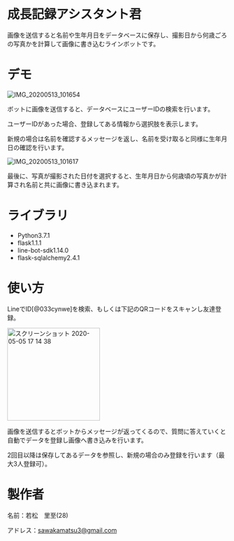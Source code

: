 # 成長記録アシスタント君
画像を送信すると名前や生年月日をデータベースに保存し、撮影日から何歳ごろの写真かを計算して画像に書き込むラインボットです。

# デモ
![IMG_20200513_101654](https://user-images.githubusercontent.com/35654936/82497938-19159d00-9b2a-11ea-8ab2-f60dab443b4e.png)

ボットに画像を送信すると、データベースにユーザーIDの検索を行います。

ユーザーIDがあった場合、登録してある情報から選択肢を表示します。

新規の場合は名前を確認するメッセージを返し、名前を受け取ると同様に生年月日の確認を行います。

![IMG_20200513_101617](https://user-images.githubusercontent.com/35654936/82498174-80cbe800-9b2a-11ea-9aa2-b0de8d6f4fee.png)

最後に、写真が撮影された日付を選択すると、生年月日から何歳頃の写真かが計算され名前と共に画像に書き込まれます。

# ライブラリ
- Python3.7.1
- flask1.1.1
- line-bot-sdk1.14.0
- flask-sqlalchemy2.4.1

# 使い方
LineでID[@033cynwe]を検索、もしくは下記のQRコードをスキャンし友達登録。

<img width="212" alt="スクリーンショット 2020-05-05 17 14 38" src="https://user-images.githubusercontent.com/35654936/82536155-0085a100-9b83-11ea-86eb-7955179cca46.png">

画像を送信するとボットからメッセージが返ってくるので、質問に答えていくと自動でデータを登録し画像へ書き込みを行います。

2回目以降は保存してあるデータを参照し、新規の場合のみ登録を行います（最大3人登録可）。

# 製作者
名前：若松　里至(28)

アドレス：sawakamatsu3@gmail.com

